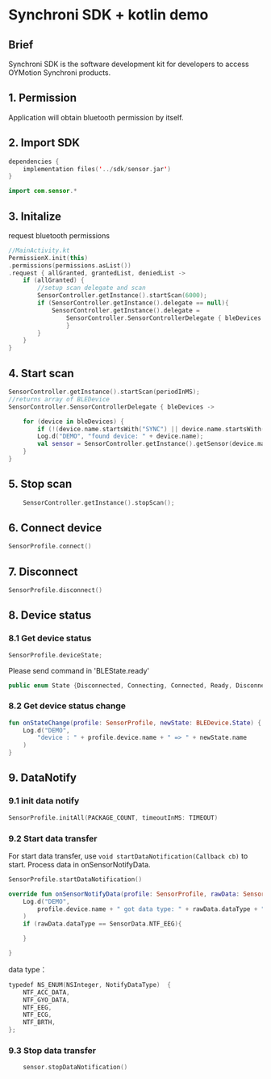 # Synchroni SDK + kotlin demo

## Brief
Synchroni SDK is the software development kit for developers to access OYMotion Synchroni products.
## 1. Permission 

Application will obtain bluetooth permission by itself. 

## 2. Import SDK

```kotlin
dependencies {
    implementation files('../sdk/sensor.jar')
}

import com.sensor.*
```

## 3. Initalize
request bluetooth permissions
```kotlin
//MainActivity.kt
PermissionX.init(this)
.permissions(permissions.asList())
.request { allGranted, grantedList, deniedList ->
    if (allGranted) {
        //setup scan delegate and scan
        SensorController.getInstance().startScan(6000);
        if (SensorController.getInstance().delegate == null){
            SensorController.getInstance().delegate =
                SensorController.SensorControllerDelegate { bleDevices ->
                }
        }
    }
}

```

## 4. Start scan

```kotlin
SensorController.getInstance().startScan(periodInMS);
//returns array of BLEDevice
SensorController.SensorControllerDelegate { bleDevices ->

    for (device in bleDevices) {
        if (!(device.name.startsWith("SYNC") || device.name.startsWith("OB"))) continue
        Log.d("DEMO", "found device: " + device.name);
        val sensor = SensorController.getInstance().getSensor(device.mac);
    }
}

```

## 5. Stop scan

```kotlin
    SensorController.getInstance().stopScan();
```


## 6. Connect device


```kotlin
SensorProfile.connect()
```

## 7. Disconnect

```kotlin
SensorProfile.disconnect()
```


## 8. Device status

### 8.1 Get device status
```kotlin
SensorProfile.deviceState;
```

Please send command in 'BLEState.ready'

```kotlin
public enum State {Disconnected, Connecting, Connected, Ready, Disconnecting, Invalid}
```

### 8.2 Get device status change 
```kotlin
fun onStateChange(profile: SensorProfile, newState: BLEDevice.State) {
    Log.d("DEMO",
        "device : " + profile.device.name + " => " + newState.name
    )
}
```
    
## 9. DataNotify

### 9.1 init data notify

```kotlin
SensorProfile.initAll(PACKAGE_COUNT, timeoutInMS: TIMEOUT)
```

### 9.2 Start data transfer

For start data transfer, use `void startDataNotification(Callback cb)` to start. Process data in onSensorNotifyData.

```kotlin
SensorProfile.startDataNotification()

override fun onSensorNotifyData(profile: SensorProfile, rawData: SensorData) {
    Log.d("DEMO",
        profile.device.name + " got data type: " + rawData.dataType + " | " + rawData.channelSamples[0][0].sampleIndex
    )
    if (rawData.dataType == SensorData.NTF_EEG){

    }

}

```

data type：

```kotlin
typedef NS_ENUM(NSInteger, NotifyDataType)  {
    NTF_ACC_DATA,
    NTF_GYO_DATA,
    NTF_EEG,
    NTF_ECG,
    NTF_BRTH,
};
```

### 9.3 Stop data transfer

```kotlin
    sensor.stopDataNotification()
```
